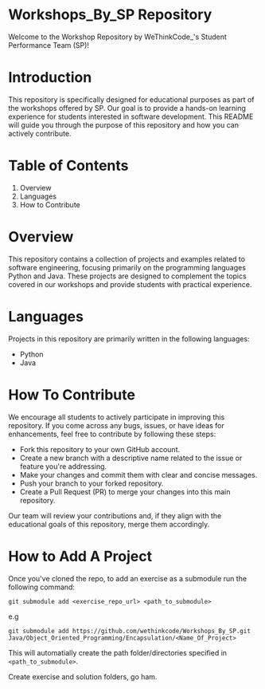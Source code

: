 # Workshops_By_SP Repository

Welcome to the Workshop Repository by WeThinkCode_'s Student Performance Team (SP)!

# Introduction
This repository is specifically designed for educational purposes as part of the workshops offered by SP. Our goal is to provide a hands-on learning experience for students interested in software development. This README will guide you through the purpose of this repository and how you can actively contribute.

# Table of Contents
1. Overview 
2. Languages 
3. How to Contribute 

# Overview
This repository contains a collection of projects and examples related to software engineering, focusing primarily on the programming languages Python and Java. These projects are designed to complement the topics covered in our workshops and provide students with practical experience.

# Languages
Projects in this repository are primarily written in the following languages:

- Python
- Java

# How To Contribute
We encourage all students to actively participate in improving this repository. If you come across any bugs, issues, or have ideas for enhancements, feel free to contribute by following these steps:

- Fork this repository to your own GitHub account.
- Create a new branch with a descriptive name related to the issue or feature you're addressing.
- Make your changes and commit them with clear and concise messages.
- Push your branch to your forked repository.
- Create a Pull Request (PR) to merge your changes into this main repository.

Our team will review your contributions and, if they align with the educational goals of this repository, merge them accordingly.

# How to Add A Project
 Once you've cloned the repo, to add an exercise as a submodule run the following command:


```shell
git submodule add <exercise_repo_url> <path_to_submodule>
```

e.g
```shell
git submodule add https://github.com/wethinkcode/Workshops_By_SP.git Java/Object_Oriented_Programming/Encapsulation/<Name_Of_Project>
```

This will automatially create the path folder/directories specified in `<path_to_submodule>`.

Create exercise and solution folders, go ham.